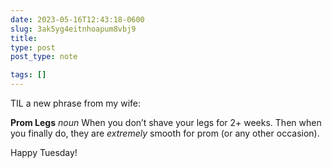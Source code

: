 ```yaml
---
date: 2023-05-16T12:43:18-0600
slug: 3ak5yg4eitnhoapum8vbj9
title: 
type: post
post_type: note

tags: []
---
```

TIL a new phrase from my wife:


**Prom Legs** *noun* When you don’t shave your legs for 2+ weeks. Then when you finally do, they are *extremely* smooth for prom (or any other occasion).


Happy Tuesday!



